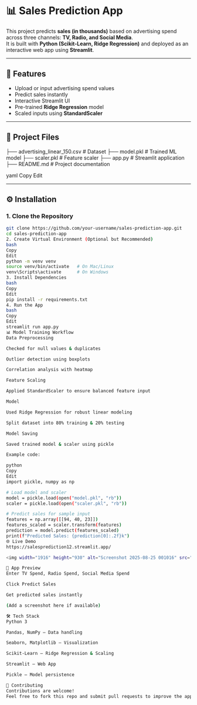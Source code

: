 # 📊 Sales Prediction App

This project predicts **sales (in thousands)** based on advertising spend across three channels: **TV, Radio, and Social Media**.  
It is built with **Python (Scikit-Learn, Ridge Regression)** and deployed as an interactive web app using **Streamlit**.

---

## 🚀 Features
- Upload or input advertising spend values
- Predict sales instantly
- Interactive Streamlit UI
- Pre-trained **Ridge Regression** model
- Scaled inputs using **StandardScaler**

---

## 📂 Project Files
├── advertising_linear_150.csv # Dataset
├── model.pkl # Trained ML model
├── scaler.pkl # Feature scaler
├── app.py # Streamlit application
├── README.md # Project documentation

yaml
Copy
Edit

---

## ⚙️ Installation

### 1. Clone the Repository
```bash
git clone https://github.com/your-username/sales-prediction-app.git
cd sales-prediction-app
2. Create Virtual Environment (Optional but Recommended)
bash
Copy
Edit
python -m venv venv
source venv/bin/activate   # On Mac/Linux
venv\Scripts\activate      # On Windows
3. Install Dependencies
bash
Copy
Edit
pip install -r requirements.txt
4. Run the App
bash
Copy
Edit
streamlit run app.py
📊 Model Training Workflow
Data Preprocessing

Checked for null values & duplicates

Outlier detection using boxplots

Correlation analysis with heatmap

Feature Scaling

Applied StandardScaler to ensure balanced feature input

Model

Used Ridge Regression for robust linear modeling

Split dataset into 80% training & 20% testing

Model Saving

Saved trained model & scaler using pickle

Example code:

python
Copy
Edit
import pickle, numpy as np

# Load model and scaler
model = pickle.load(open("model.pkl", "rb"))
scaler = pickle.load(open("scaler.pkl", "rb"))

# Predict sales for sample input
features = np.array([[94, 40, 23]])
features_scaled = scaler.transform(features)
prediction = model.predict(features_scaled)
print(f"Predicted Sales: {prediction[0]:.2f}k")
🌐 Live Demo
https://salesprediction12.streamlit.app/

<img width="1916" height="930" alt="Screenshot 2025-08-25 001016" src="https://github.com/user-attachments/assets/f492c090-ebde-499b-ac69-22a48e40d106" />

📸 App Preview
Enter TV Spend, Radio Spend, Social Media Spend

Click Predict Sales

Get predicted sales instantly

(Add a screenshot here if available)

🛠️ Tech Stack
Python 3

Pandas, NumPy – Data handling

Seaborn, Matplotlib – Visualization

Scikit-Learn – Ridge Regression & Scaling

Streamlit – Web App

Pickle – Model persistence

🤝 Contributing
Contributions are welcome!
Feel free to fork this repo and submit pull requests to improve the app.
